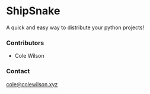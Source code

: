 # ShipSnake
A quick and easy way to distribute your python projects!
### Contributors
 - Cole Wilson
### Contact
<cole@colewilson.xyz>